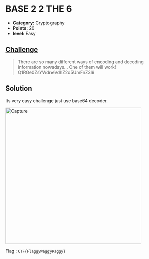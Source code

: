 # BASE 2 2 THE 6

* **Category:** Cryptography
* **Points:** 20
* **level:** Easy

## [Challenge](https://ctflearn.com/problems/158)

> There are so many different ways of encoding and decoding information nowadays... One of them will work! Q1RGe0ZsYWdneVdhZ2d5UmFnZ3l9


## Solution
Its very easy challenge just use base64 decoder.

<img width="431" alt="Capture" src="https://user-images.githubusercontent.com/57364083/68810091-fdf73b80-0675-11ea-9f4d-28a846a9a89c.PNG">

Flag : ```CTF{FlaggyWaggyRaggy}```

